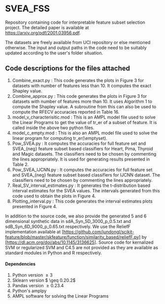 # SVEA_FSS
Repository containing code for interpretable feature subset selection project. The detailed paper is available at https://arxiv.org/pdf/2001.03956.pdf.

The datasets are freely available from UCI repository or else mentioned otherwise. The input and output paths in the code need to be suitably updated according to the user's folder situation.

## Code descriptions for the files attached

1) Combine_exact.py : This code generates the plots in Figure 3 for datasets with number of features less than 10. It computes the exact Shapley value. 
2) Combine_approx.py : This code generates the plots in Figure 3 for datasets with number of features more than 10. It uses Algorithm 1 to compute the Shapley value. A subroutine from this can also be used to compute the RFECV accuracies reported in Table 16.
3) model_v_characterisitic.mod : This is an AMPL model file used to solve the Linear Programs to get the value of tr_er of a subset of feature. It is called inside the above two python files.
4) model_c_empty.mod : This is also an AMPL model file used to solve the linear program for computing tr_er(\emptyset).
5) Pow_SVEA.py : It computes the accuracies for full feature set and SVEA_{neg} feature subset based classifiers for Heart, Pima, Thyroid and Magic datasets. The classifiers need to be chosen by commenting the lines appropriately. It is used for generating results presented in Table 2.
6) Pow_SVEA_IJCNN.py : It computes the accuracies for full feature set and SVEA_{neg} feature subset based classifiers for IJCNN dataset. The classifiers need to be chosen by commenting the lines appropriately.
7) Real_SV_interval_estimates.py : It generates the t-distribution based interval estimates for the SVEA values. The intervals generated from this code used to obtain the plots in Figure 4.
8) Plotting_interval.py : This code generates the interval estimates plots presented in Figure 4.

In addition to the source code, we also provide the generated 5 and 6 dimensional synthetic data in sdA_Syn_5D_3000_p_0.5.txt and sdB_Syn_6D_9000_p_0.65.txt respectively. We use the ReliefF implementation available at [https://github.com/jundongl/scikit-feature/blob/master/skfeature/function/similarity_based/reliefF.py] by [https://dl.acm.org/doi/abs/10.1145/3136625]. Source code for kernalized SVM or regularized SVM and C4.5 are not provided as they are available as standard modules in Python and R respectively.


#### Dependencies
1) Python version $\geq 3$
2) Sklearn version $ \geq 0.20.2$
3) Pandas version $\geq 0.23.4$
4) Python's amplpy
5) AMPL software for solving the Linear Programs
